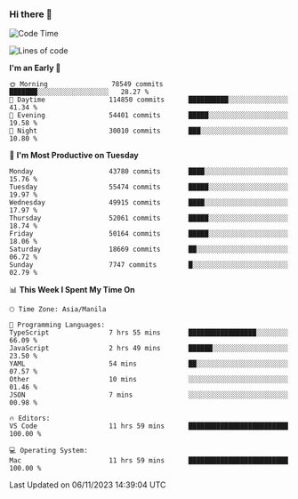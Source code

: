 ### Hi there 👋

<!--START_SECTION:waka-->
![Code Time](http://img.shields.io/badge/Code%20Time-4%2C492%20hrs%2054%20mins-blue)

![Lines of code](https://img.shields.io/badge/From%20Hello%20World%20I%27ve%20Written-111.9%20million%20lines%20of%20code-blue)

**I'm an Early 🐤** 

```text
🌞 Morning                78549 commits       ███████░░░░░░░░░░░░░░░░░░   28.27 % 
🌆 Daytime                114850 commits      ██████████░░░░░░░░░░░░░░░   41.34 % 
🌃 Evening                54401 commits       █████░░░░░░░░░░░░░░░░░░░░   19.58 % 
🌙 Night                  30010 commits       ███░░░░░░░░░░░░░░░░░░░░░░   10.80 % 
```
📅 **I'm Most Productive on Tuesday** 

```text
Monday                   43780 commits       ████░░░░░░░░░░░░░░░░░░░░░   15.76 % 
Tuesday                  55474 commits       █████░░░░░░░░░░░░░░░░░░░░   19.97 % 
Wednesday                49915 commits       ████░░░░░░░░░░░░░░░░░░░░░   17.97 % 
Thursday                 52061 commits       █████░░░░░░░░░░░░░░░░░░░░   18.74 % 
Friday                   50164 commits       █████░░░░░░░░░░░░░░░░░░░░   18.06 % 
Saturday                 18669 commits       ██░░░░░░░░░░░░░░░░░░░░░░░   06.72 % 
Sunday                   7747 commits        █░░░░░░░░░░░░░░░░░░░░░░░░   02.79 % 
```


📊 **This Week I Spent My Time On** 

```text
🕑︎ Time Zone: Asia/Manila

💬 Programming Languages: 
TypeScript               7 hrs 55 mins       █████████████████░░░░░░░░   66.09 % 
JavaScript               2 hrs 49 mins       ██████░░░░░░░░░░░░░░░░░░░   23.50 % 
YAML                     54 mins             ██░░░░░░░░░░░░░░░░░░░░░░░   07.57 % 
Other                    10 mins             ░░░░░░░░░░░░░░░░░░░░░░░░░   01.46 % 
JSON                     7 mins              ░░░░░░░░░░░░░░░░░░░░░░░░░   00.98 % 

🔥 Editors: 
VS Code                  11 hrs 59 mins      █████████████████████████   100.00 % 

💻 Operating System: 
Mac                      11 hrs 59 mins      █████████████████████████   100.00 % 
```


 Last Updated on 06/11/2023 14:39:04 UTC
<!--END_SECTION:waka-->


<!--
**rad182/rad182** is a ✨ _special_ ✨ repository because its `README.md` (this file) appears on your GitHub profile.

Here are some ideas to get you started:

- 🔭 I’m currently working on ...
- 🌱 I’m currently learning ...
- 👯 I’m looking to collaborate on ...
- 🤔 I’m looking for help with ...
- 💬 Ask me about ...
- 📫 How to reach me: ...
- 😄 Pronouns: ...
- ⚡ Fun fact: ...
-->
